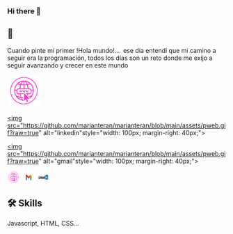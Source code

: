 ### Hi there 👋


## 🚀 
Cuando pinte mi primer !Hola mundo!...  ese día 
entendí que mi camino a seguir era la programación, 
todos los días son un reto donde
me exijo a seguir avanzando y crecer en este mundo

<p align="left">

<a href="https://marianela-teran.web.app/" target="_blank"><img src="https://github.com/marianteran/marianteran/blob/main/assets/pweb.gif?raw=true" alt="pagina web" style="width: 80px; margin-right: 40px;"></a>

<a href="https://www.linkedin.com/in/marianelaTeran" target="_blank"><img src="https://github.com/marianteran/marianteran/blob/main/assets/pweb.gif?raw=true" alt="linkedin"style="width: 100px; margin-right: 40px;"></a>

<a href="mailto:marianteranf@gmail.com" target="_blank"><img src="https://github.com/marianteran/marianteran/blob/main/assets/pweb.gif?raw=true" alt="gmail"style="width: 100px; margin-right: 40px;"></a>

</p> 




<p align="left">
<a href="https://www.linkedin.com/in/thairy-daza" target="blank"><img align="center" src="https://github.com/marianteran/marianteran/blob/main/assets/pweb.gif?raw=true" alt="linkedin" height="30" width="30" /></a>
<a href="mailto:thairydaza@gmail.com" target="blank"><img align="center" src="https://github.com/marianteran/marianteran/blob/main/assets/gmail.gif?raw=true" alt="gmail" height="30" width="30" /></a>  
<a href="mailto:thairydaza@gmail.com" target="blank"><img align="center" src="https://github.com/marianteran/marianteran/blob/main/assets/linkedin.gif?raw=true" alt="gmail" height="30" width="30" /></a>  
</p>

## 🛠 Skills

Javascript, HTML, CSS...
 
 
